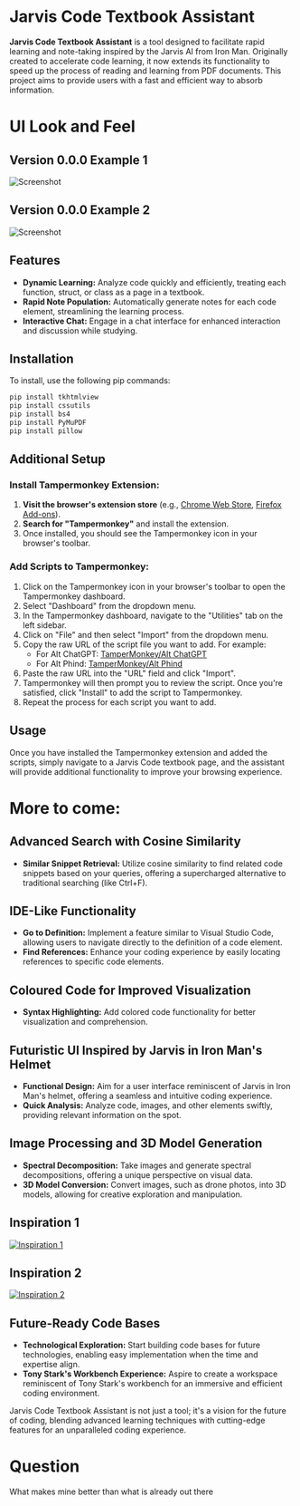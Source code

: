 # Jarvis Code Textbook Assistant

**Jarvis Code Textbook Assistant** is a tool designed to facilitate rapid learning and note-taking inspired by the Jarvis AI from Iron Man. Originally created to accelerate code learning, it now extends its functionality to speed up the process of reading and learning from PDF documents. This project aims to provide users with a fast and efficient way to absorb information. 

# UI Look and Feel

## Version 0.0.0 Example 1
![Screenshot](https://github.com/JadanPoll/Jarvis-Code-Textbook-Assistant/raw/main/Images/Screenshot%20(53).png)

## Version 0.0.0 Example 2
![Screenshot](https://github.com/JadanPoll/Jarvis-Code-Textbook-Assistant/raw/main/Images/Screenshot%20(74).png)

## Features

- **Dynamic Learning:** Analyze code quickly and efficiently, treating each function, struct, or class as a page in a textbook.
- **Rapid Note Population:** Automatically generate notes for each code element, streamlining the learning process.
- **Interactive Chat:** Engage in a chat interface for enhanced interaction and discussion while studying.

## Installation

To install, use the following pip commands:

```bash
pip install tkhtmlview
pip install cssutils
pip install bs4
pip install PyMuPDF
pip install pillow
```

## Additional Setup
### Install Tampermonkey Extension:

1. **Visit the browser's extension store** (e.g., [Chrome Web Store](https://chrome.google.com/webstore/detail/dhdgffkkebhmkfjojejmpbldmpobfkfo), [Firefox Add-ons](https://addons.mozilla.org/en-US/firefox/addon/tampermonkey/)).
2. **Search for "Tampermonkey"** and install the extension.
3. Once installed, you should see the Tampermonkey icon in your browser's toolbar.

### Add Scripts to Tampermonkey:

1. Click on the Tampermonkey icon in your browser's toolbar to open the Tampermonkey dashboard.
2. Select "Dashboard" from the dropdown menu.
3. In the Tampermonkey dashboard, navigate to the "Utilities" tab on the left sidebar.
4. Click on "File" and then select "Import" from the dropdown menu.
5. Copy the raw URL of the script file you want to add. For example:
   - For Alt ChatGPT: [TamperMonkey/Alt ChatGPT](https://github.com/JadanPoll/Jarvis-Code-Textbook-Assistant/raw/main/TamperMonkey/Alt%20ChatGPT)
   - For Alt Phind: [TamperMonkey/Alt Phind](https://github.com/JadanPoll/Jarvis-Code-Textbook-Assistant/raw/main/TamperMonkey/Alt%20Phind)
6. Paste the raw URL into the "URL" field and click "Import".
7. Tampermonkey will then prompt you to review the script. Once you're satisfied, click "Install" to add the script to Tampermonkey.
8. Repeat the process for each script you want to add.

## Usage

Once you have installed the Tampermonkey extension and added the scripts, simply navigate to a Jarvis Code textbook page, and the assistant will provide additional functionality to improve your browsing experience.

# More to come:
## Advanced Search with Cosine Similarity
- **Similar Snippet Retrieval:** Utilize cosine similarity to find related code snippets based on your queries, offering a supercharged alternative to traditional searching (like Ctrl+F).

## IDE-Like Functionality
- **Go to Definition:** Implement a feature similar to Visual Studio Code, allowing users to navigate directly to the definition of a code element.
- **Find References:** Enhance your coding experience by easily locating references to specific code elements.

## Coloured Code for Improved Visualization
- **Syntax Highlighting:** Add colored code functionality for better visualization and comprehension.

## Futuristic UI Inspired by Jarvis in Iron Man's Helmet
- **Functional Design:** Aim for a user interface reminiscent of Jarvis in Iron Man's helmet, offering a seamless and intuitive coding experience.
- **Quick Analysis:** Analyze code, images, and other elements swiftly, providing relevant information on the spot.

## Image Processing and 3D Model Generation
- **Spectral Decomposition:** Take images and generate spectral decompositions, offering a unique perspective on visual data.
- **3D Model Conversion:** Convert images, such as drone photos, into 3D models, allowing for creative exploration and manipulation.

## Inspiration 1

[![Inspiration 1](https://img.youtube.com/vi/rt1dBr2Jz78/hqdefault.jpg)](https://www.youtube.com/watch?v=_lMK9-rDRHY)

## Inspiration 2

[![Inspiration 2](https://img.youtube.com/vi/uKndgvIu5MY/0.jpg)](https://youtu.be/1-U8dEFCvS8)


## Future-Ready Code Bases
- **Technological Exploration:** Start building code bases for future technologies, enabling easy implementation when the time and expertise align.
- **Tony Stark's Workbench Experience:** Aspire to create a workspace reminiscent of Tony Stark's workbench for an immersive and efficient coding environment.

Jarvis Code Textbook Assistant is not just a tool; it's a vision for the future of coding, blending advanced learning techniques with cutting-edge features for an unparalleled coding experience.


# Question
  What makes mine better than what is already out there
